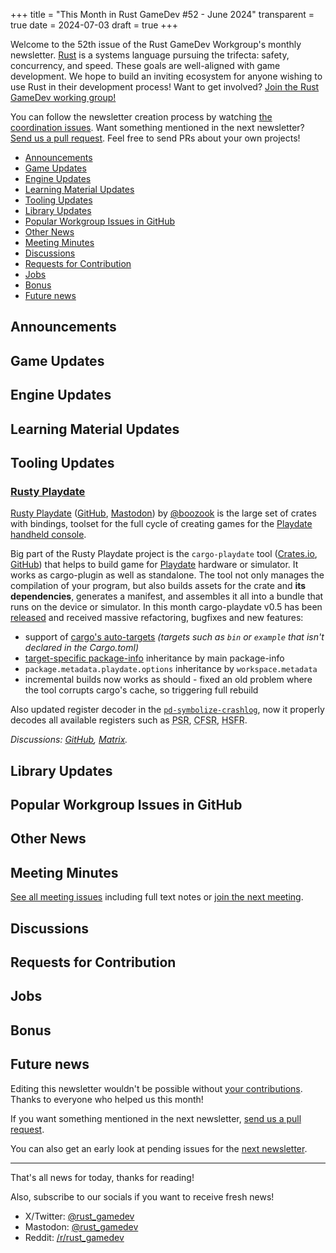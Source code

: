 +++
title = "This Month in Rust GameDev #52 - June 2024"
transparent = true
date = 2024-07-03
draft = true
+++

<!-- no toc -->

<!-- Check the post with markdownlint-->

Welcome to the 52th issue of the Rust GameDev Workgroup's
monthly newsletter.
[Rust] is a systems language pursuing the trifecta:
safety, concurrency, and speed.
These goals are well-aligned with game development.
We hope to build an inviting ecosystem for anyone wishing
to use Rust in their development process!
Want to get involved? [Join the Rust GameDev working group!][join]

You can follow the newsletter creation process
by watching [the coordination issues][coordination].
Want something mentioned in the next newsletter?
[Send us a pull request][pr].
Feel free to send PRs about your own projects!

[Rust]: https://rust-lang.org
[join]: https://github.com/rust-gamedev/wg#join-the-fun
[pr]: https://github.com/rust-gamedev/rust-gamedev.github.io
[coordination]: https://github.com/rust-gamedev/rust-gamedev.github.io/issues?q=label%3Acoordination

- [Announcements](#announcements)
- [Game Updates](#game-updates)
- [Engine Updates](#engine-updates)
- [Learning Material Updates](#learning-material-updates)
- [Tooling Updates](#tooling-updates)
- [Library Updates](#library-updates)
- [Popular Workgroup Issues in GitHub](#popular-workgroup-issues-in-github)
- [Other News](#other-news)
- [Meeting Minutes](#meeting-minutes)
- [Discussions](#discussions)
- [Requests for Contribution](#requests-for-contribution)
- [Jobs](#jobs)
- [Bonus](#bonus)
- [Future news](#future-news)

<!--
Ideal section structure is:

```
### [Title]

![image/GIF description](image link)
_image caption_

A paragraph or two with a summary and [useful links].

_Discussions:
[/r/rust](https://reddit.com/r/rust/todo),
[twitter](https://twitter.com/todo/status/123456)_

[Title]: https://first.link
[useful links]: https://other.link
```

If needed, a section can be split into subsections with a "------" delimiter.
-->

## Announcements

## Game Updates

## Engine Updates

## Learning Material Updates

## Tooling Updates

### [Rusty Playdate]

[Rusty Playdate] ([GitHub][Rusty Playdate], [Mastodon][Rusty Playdate Masto]) by [@boozook](https://github.com/boozook)
is the large set of crates with bindings, toolset for the full cycle of creating games for the [Playdate handheld console][playdate].

Big part of the Rusty Playdate project is the `cargo-playdate` tool ([Crates.io][cargo-playdate crates-io], [GitHub][cargo-playdate gh])
that helps to build game for [Playdate] hardware or simulator. It works as cargo-plugin as well as standalone.
The tool not only manages the compilation of your program, but also builds assets for the crate and __its dependencies__, generates a manifest,
and assembles it all into a bundle that runs on the device or simulator.
In this month cargo-playdate v0.5 has been [released][Rusty Playdate Release] and received massive refactoring, bugfixes and new features:
- support of [cargo's auto-targets][cargo-target-auto-discovery] _(targets such as `bin` or `example` that isn't declared in the Cargo.toml)_
- [target-specific package-info][pdb-pdxinfo-override] inheritance by main package-info
- `package.metadata.playdate.options` inheritance by `workspace.metadata`
- incremental builds now works as should - fixed an old problem where the tool corrupts cargo's cache, so triggering full rebuild

<!-- Note, "target" above means cargo-target (lib, bin, example, etc..), not a rustc/llvm-target/compile-kind/target-triple -->

Also updated register decoder in the [`pd-symbolize-crashlog`][playdate-symbolize-v0.2.0],
now it properly decodes all available registers such as
<abbr title="Program Status Register, combines APSR, IPSR and EPSR">PSR</abbr>,
<abbr title="Configurable Fault Status Register, combines UFSR, BFSR and MMFSR">CFSR</abbr>,
<abbr title="HardFault Status Register">HSFR</abbr>.

_Discussions: [GitHub][Rusty Playdate Gh-discuss], [Matrix][Rusty Playdate Matrix]._

[playdate-symbolize-v0.2.0]: https://crates.io/crates/playdate-symbolize/0.2.0
[cargo-target-auto-discovery]: https://doc.rust-lang.org/cargo/reference/cargo-targets.html#target-auto-discovery
[cargo-playdate crates-io]: https://crates.io/crates/cargo-playdate
[pdb-pdxinfo-override]: https://github.com/boozook/playdate/blob/main/support/build/README.md#target-specific-package-info "More about target-specific package-info"
[cargo-playdate gh]: https://github.com/boozook/playdate/tree/main/cargo "cargo-playdate tool is a part of 'Rusty Playdate' project"
[Rusty Playdate Release]: https://github.com/boozook/playdate/releases/tag/2024.06.18 "Release from June 18, 2024"
[Rusty Playdate]: https://github.com/boozook/playdate
[Rusty Playdate Gh-discuss]: https://github.com/boozook/playdate/discussions
[Rusty Playdate Masto]: https://gamedev.social/@playdaters
[Rusty Playdate Matrix]: https://matrix.to/#/#playdate.rs:matrix.org
[playdate]: https://play.date/ "Playdate is a fairly new console reminiscent of a GameBoy with a crank handle geared towards indie games."


## Library Updates

## Popular Workgroup Issues in GitHub

<!-- Up to 10 links to interesting issues -->

## Other News

<!-- One-liners for plan items that haven't got their own sections. -->

## Meeting Minutes

<!-- Up to 10 most important notes + a link to the full details -->

[See all meeting issues][label_meeting] including full text notes
or [join the next meeting][join].

[label_meeting]: https://github.com/rust-gamedev/wg/issues?q=label%3Ameeting

## Discussions

<!-- Links to handpicked reddit/twitter/urlo/etc threads that provide
useful information -->

## Requests for Contribution

<!-- Links to "good first issue"-labels or direct links to specific tasks -->

## Jobs

<!-- An optional section for new jobs related to Rust gamedev -->

## Bonus

<!-- Bonus section to make the newsletter more interesting
and highlight events from the past. -->

## Future news

<!-- Section to get more people involved in writing news. -->

Editing this newsletter wouldn't be possible without [your contributions][news_current_prs]. 
Thanks to everyone who helped us this month!

If you want something mentioned in the next newsletter, [send us a pull request][pr].

You can also get an early look at pending issues for the [next newsletter][news_future_prs].

[news_current_prs]: https://github.com/rust-gamedev/rust-gamedev.github.io/pulls?q=is%3Apr+in%3Atitle+%27N52%27
[news_future_prs]: https://github.com/rust-gamedev/rust-gamedev.github.io/pulls?q=is%3Apr+in%3Atitle+%27N53%27

------

That's all news for today, thanks for reading!

Also, subscribe to our socials if you want to receive fresh news!
- X/Twitter: [@rust_gamedev][@x_rust_gamedev]
- Mastodon: [@rust_gamedev][@mastodon_rust_gamedev]
- Reddit: [/r/rust_gamedev][/r/rust_gamedev]

<!--
TODO: Add real links and un-comment once this post is published
**Discuss this post on**:
[/r/rust_gamedev](TODO),
[Mastodon](TODO),
[Twitter](TODO),
[Discord](https://discord.gg/yNtPTb2).
-->

[/r/rust_gamedev]: https://reddit.com/r/rust_gamedev
[@x_rust_gamedev]: https://twitter.com/rust_gamedev
[@mastodon_rust_gamedev]: https://mastodon.gamedev.place/@rust_gamedev
